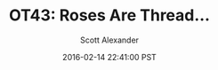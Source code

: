 ---
layout: podcast
title: "OT43: Roses Are Thread…"
author: Scott Alexander
description: https://slatestarcodex.com/2016/02/14/ot43-roses-are-thread/
date: 2016-02-14 22:41:00 PST
length: 889837
duration: 222
guid: ot43-roses-are-thread
---